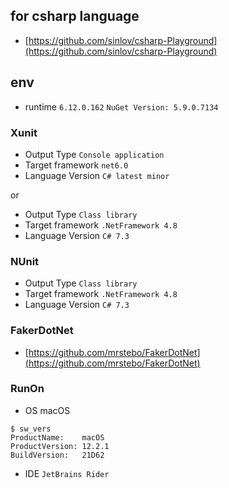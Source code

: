 ## for csharp language

- [https://github.com/sinlov/csharp-Playground](https://github.com/sinlov/csharp-Playground)

## env

- runtime `6.12.0.162` `NuGet Version: 5.9.0.7134`

### Xunit

- Output Type `Console application`
- Target framework `net6.0`
- Language Version `C# latest minor`

or

- Output Type `Class library`
- Target framework `.NetFramework 4.8`
- Language Version `C# 7.3`

### NUnit

- Output Type `Class library`
- Target framework `.NetFramework 4.8`
- Language Version `C# 7.3`


### FakerDotNet

- [https://github.com/mrstebo/FakerDotNet](https://github.com/mrstebo/FakerDotNet)

### RunOn

- OS macOS
```
$ sw_vers
ProductName:	macOS
ProductVersion:	12.2.1
BuildVersion:	21D62
```
- IDE `JetBrains Rider`